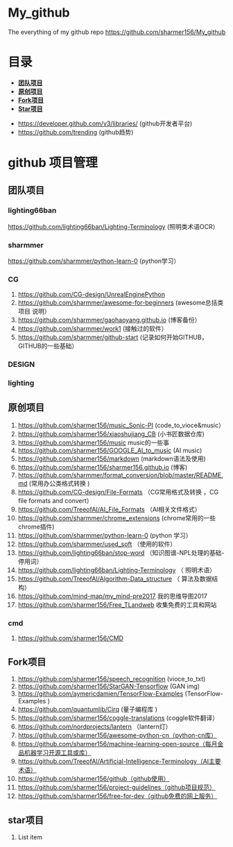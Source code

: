 # My_github
The everything of my github repo
https://github.com/sharmer156/My_github

# 目录

- **[团队项目](#团队项目)**
- **[原创项目](#原创项目)**
- **[Fork项目](#Fork项目)**
- **[Star项目](#Star项目)**
* https://developer.github.com/v3/libraries/ (github开发者平台)
* https://github.com/trending (github趋势)
# github 项目管理
## 团队项目
### lighting66ban
https://github.com/lighting66ban/Lighting-Terminology (照明类术语OCR）
### sharmmer
https://github.com/sharmmer/python-learn-0 (python学习）
### CG
1. https://github.com/CG-design/UnrealEnginePython
1. https://github.com/sharmmer/awesome-for-beginners (awesome总括类项目 说明）
1. https://github.com/sharmmer/gaohaoyang.github.io (博客备份）
1. https://github.com/sharmmer/work1 (接触过的软件）
1. https://github.com/sharmmer/github-start (记录如何开始GITHUB，GITHUB的一些基础）


### DESIGN
### lighting
## 原创项目
1. https://github.com/sharmer156/music_Sonic-PI (code_to_vioce&music）
1. https://github.com/sharmer156/xiaoshujiang_CB (小书匠数据仓库)
1. https://github.com/sharmer156/music  music的一些事
1. https://github.com/sharmer156/GOOGLE_AI_to_music  (AI music)
1. https://github.com/sharmer156/markdown (markdown语法及使用)
1. https://github.com/sharmer156/sharmer156.github.io (博客)
1. https://github.com/sharmmer/format_conversion/blob/master/README.md (常用办公类格式转换 )
1. https://github.com/CG-design/File-Formats （CG常用格式及转换 ，CG file formats and convert）
1. https://github.com/TreeofAI/AI_File_Formats （AI相关文件格式）
1. https://github.com/sharmmer/chrome_extensions  (chrome常用的一些chrome插件)
1. https://github.com/sharmmer/python-learn-0 (python 学习）
1. https://github.com/sharmmer/used_soft （使用的软件）
1. https://github.com/lighting66ban/stop-word （知识图谱-NPL处理的基础-停用词）
1. https://github.com/lighting66ban/Lighting-Terminology （ 照明术语）
1. https://github.com/TreeofAI/Algorithm-Data_structure （ 算法及数据结构）
1. https://github.com/mind-map/my_mind-pre2017 我的思维导图2017
1. https://github.com/sharmer156/Free_TLandweb  收集免费的工具和网站
### cmd
1. https://github.com/sharmer156/CMD


## Fork项目
1. https://github.com/sharmer156/speech_recognition (vioce_to_txt)
1. https://github.com/sharmer156/StarGAN-Tensorflow (GAN img)
1. https://github.com/aymericdamien/TensorFlow-Examples (TensorFlow-Examples )
1. https://github.com/quantumlib/Cirq (量子编程库 )
1. https://github.com/sharmer156/coggle-translations (coggle软件翻译）
1. https://github.com/nordprojects/lantern （lantern灯）
1. https://github.com/sharmer156/awesome-python-cn（python-cn库）
1. https://github.com/sharmer156/machine-learning-open-source（每月金品机器学习开源工具或库）
1. https://github.com/TreeofAI/Artificial-Intelligence-Terminology（AI主要术语）
1. https://github.com/sharmer156/github（github使用）
1. https://github.com/sharmer156/project-guidelines（github项目规范）
1. https://github.com/sharmer156/free-for-dev（github免费的网上服务）

## star项目

 1. List item
